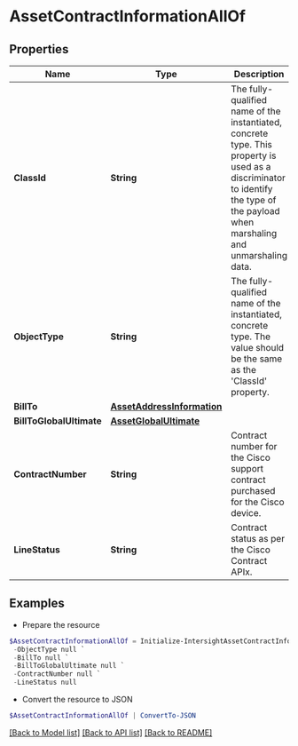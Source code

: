 # AssetContractInformationAllOf
## Properties

Name | Type | Description | Notes
------------ | ------------- | ------------- | -------------
**ClassId** | **String** | The fully-qualified name of the instantiated, concrete type. This property is used as a discriminator to identify the type of the payload when marshaling and unmarshaling data. | [default to "asset.ContractInformation"]
**ObjectType** | **String** | The fully-qualified name of the instantiated, concrete type. The value should be the same as the &#39;ClassId&#39; property. | [default to "asset.ContractInformation"]
**BillTo** | [**AssetAddressInformation**](AssetAddressInformation.md) |  | [optional] 
**BillToGlobalUltimate** | [**AssetGlobalUltimate**](AssetGlobalUltimate.md) |  | [optional] 
**ContractNumber** | **String** | Contract number for the Cisco support contract purchased for the Cisco device. | [optional] [readonly] 
**LineStatus** | **String** | Contract status as per the Cisco Contract APIx. | [optional] [readonly] 

## Examples

- Prepare the resource
```powershell
$AssetContractInformationAllOf = Initialize-IntersightAssetContractInformationAllOf  -ClassId null `
 -ObjectType null `
 -BillTo null `
 -BillToGlobalUltimate null `
 -ContractNumber null `
 -LineStatus null
```

- Convert the resource to JSON
```powershell
$AssetContractInformationAllOf | ConvertTo-JSON
```

[[Back to Model list]](../README.md#documentation-for-models) [[Back to API list]](../README.md#documentation-for-api-endpoints) [[Back to README]](../README.md)

